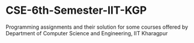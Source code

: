 # CSE-6th-Semester-IIT-KGP
Programming assignments and their solution for some courses offered by Department of Computer Science and Engineering, IIT Kharagpur
